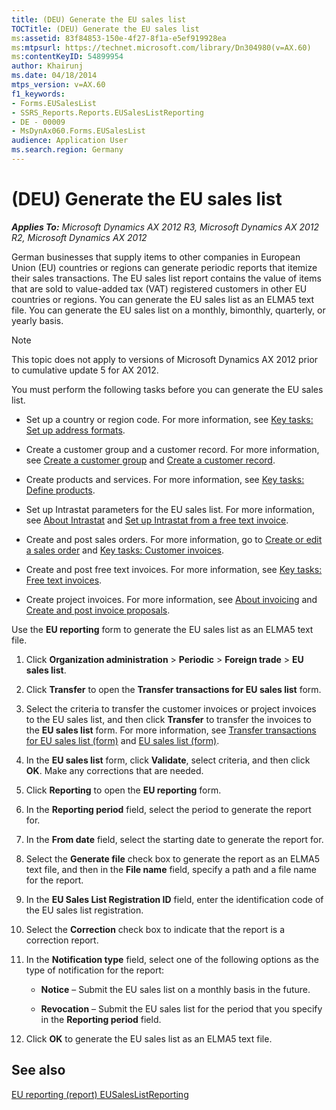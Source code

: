 ```yaml
---
title: (DEU) Generate the EU sales list
TOCTitle: (DEU) Generate the EU sales list
ms:assetid: 83f84853-150e-4f27-8f1a-e5ef919928ea
ms:mtpsurl: https://technet.microsoft.com/library/Dn304980(v=AX.60)
ms:contentKeyID: 54899954
author: Khairunj
ms.date: 04/18/2014
mtps_version: v=AX.60
f1_keywords:
- Forms.EUSalesList
- SSRS_Reports.Reports.EUSalesListReporting
- DE - 00009
- MsDynAx060.Forms.EUSalesList
audience: Application User
ms.search.region: Germany
---
```


# (DEU) Generate the EU sales list 


_**Applies To:** Microsoft Dynamics AX 2012 R3, Microsoft Dynamics AX 2012 R2, Microsoft Dynamics AX 2012_

German businesses that supply items to other companies in European Union (EU) countries or regions can generate periodic reports that itemize their sales transactions. The EU sales list report contains the value of items that are sold to value-added tax (VAT) registered customers in other EU countries or regions. You can generate the EU sales list as an ELMA5 text file. You can generate the EU sales list on a monthly, bimonthly, quarterly, or yearly basis.


> [!NOTE]
> <P>This topic does not apply to versions of Microsoft Dynamics AX 2012 prior to cumulative update 5 for AX 2012.</P>



You must perform the following tasks before you can generate the EU sales list.

  - Set up a country or region code. For more information, see [Key tasks: Set up address formats](key-tasks-set-up-address-formats.md).

  - Create a customer group and a customer record. For more information, see [Create a customer group](create-a-customer-group.md) and [Create a customer record](create-a-customer-record.md).

  - Create products and services. For more information, see [Key tasks: Define products](key-tasks-define-products.md).

  - Set up Intrastat parameters for the EU sales list. For more information, see [About Intrastat](about-intrastat.md) and [Set up Intrastat from a free text invoice](set-up-intrastat-from-a-free-text-invoice.md).

  - Create and post sales orders. For more information, go to [Create or edit a sales order](create-or-edit-a-sales-order.md) and [Key tasks: Customer invoices](key-tasks-customer-invoices.md).

  - Create and post free text invoices. For more information, see [Key tasks: Free text invoices](key-tasks-free-text-invoices.md).

  - Create project invoices. For more information, see [About invoicing](about-invoicing.md) and [Create and post invoice proposals](create-and-post-invoice-proposals.md).

Use the **EU reporting** form to generate the EU sales list as an ELMA5 text file.

1.  Click **Organization administration** \> **Periodic** \> **Foreign trade** \> **EU sales list**.

2.  Click **Transfer** to open the **Transfer transactions for EU sales list** form.

3.  Select the criteria to transfer the customer invoices or project invoices to the EU sales list, and then click **Transfer** to transfer the invoices to the **EU sales list** form. For more information, see [Transfer transactions for EU sales list (form)](https://technet.microsoft.com/library/aa499405\(v=ax.60\)) and [EU sales list (form)](https://technet.microsoft.com/library/aa596355\(v=ax.60\)).

4.  In the **EU sales list** form, click **Validate**, select criteria, and then click **OK**. Make any corrections that are needed.

5.  Click **Reporting** to open the **EU reporting** form.

6.  In the **Reporting period** field, select the period to generate the report for.

7.  In the **From date** field, select the starting date to generate the report for.

8.  Select the **Generate file** check box to generate the report as an ELMA5 text file, and then in the **File name** field, specify a path and a file name for the report.

9.  In the **EU Sales List Registration ID** field, enter the identification code of the EU sales list registration.

10. Select the **Correction** check box to indicate that the report is a correction report.

11. In the **Notification type** field, select one of the following options as the type of notification for the report:
    
      - **Notice** – Submit the EU sales list on a monthly basis in the future.
    
      - **Revocation** – Submit the EU sales list for the period that you specify in the **Reporting period** field.

12. Click **OK** to generate the EU sales list as an ELMA5 text file.

## See also

[EU reporting (report) EUSalesListReporting](eu-reporting-report-eusaleslistreporting.md)

  


